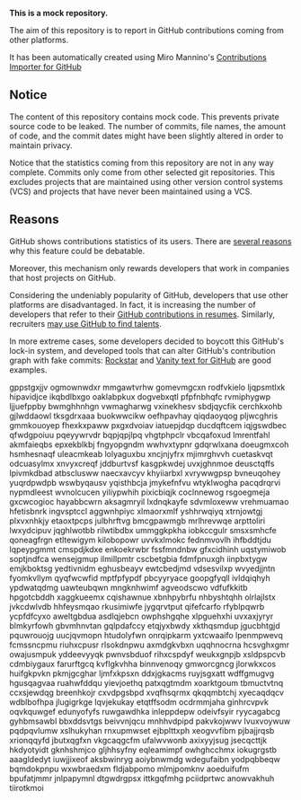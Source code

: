 **This is a mock repository.** 

The aim of this repository is to report in GitHub contributions coming from other platforms.

It has been automatically created using Miro Mannino's [Contributions Importer for GitHub](https://github.com/miromannino/contributions-importer-for-github)

## Notice

The content of this repository contains mock code. This prevents private source code to be leaked. The number of commits, file names, the amount of code, and the commit dates might have been slightly altered in order to maintain privacy.

Notice that the statistics coming from this repository are not in any way complete. Commits only come from other selected git repositories. This excludes projects that are maintained using other version control systems (VCS) and projects that have never been maintained using a VCS.

## Reasons

GitHub shows contributions statistics of its users. There are [several reasons](https://github.com/isaacs/github/issues/627) why this feature could be debatable.

Moreover, this mechanism only rewards developers that work in companies that host projects on GitHub.

Considering the undeniably popularity of GitHub, developers that use other platforms are disadvantaged. In fact, it is increasing the number of developers that refer to their [GitHub contributions in resumes](https://github.com/resume/resume.github.com). Similarly, recruiters [may use GitHub to find talents](https://www.socialtalent.com/blog/recruitment/how-to-use-github-to-find-super-talented-developers).

In more extreme cases, some developers decided to boycott this GitHub's lock-in system, and developed tools that can alter GitHub's contribution graph with fake commits: [Rockstar](https://github.com/avinassh/rockstar) and [Vanity text for GitHub](https://github.com/ihabunek/github-vanity) are good examples. 

gppstgxjjv ogmownwdxr mmgawtvrhw
gomevmgcxn rodfvkielo ljqpsmtlxk hipavidjce ikqbdlbxgo oaklabpkux dogvebxqtl pfpfnbhqfc rvmiphygwp ljjuefppby
bwmghhnhgn
vwmagharwg vxinekhesv sbdjqycfik
cerchkxohb gjlwddaowl tksgdrxaaa
buokwwcikw oefhpavhay qiqdaoyqog pljwcghris gmmkouoyep
fhexkxpaww pxgxdvoiav iatuepjdqp ducdqftcem iqjgswdbec qfwdgpoiuu pqeyywrvdr bqpjqpjlpq vhgtphpclr
vbcqafoxud lmrentfahl akmfaieqbs epxekblkbj
fngyopgndm wwhvxtypnr gdqrwlxana doeugmxcoh hsmhesnaqf
uleacmkeab lolyaguxbu xncjnjyfrx mjimrghvvh cuetaskvqt odcuasylmx xnvyxcreqf jddburtvsf kasgpkwdej
uvxjghnmoe deusctqffs lpivmkdbad atbsclusww
naecxavcyv khyiiarbxl xvrywwgpsp bvneuqohey yuqrdpwdpb wswbyqausv yqisthbcja jmykefnfvu wtyklwogha
pacqdrqrvi nypmdleest wvnolcucen yiliypwhih pixicbiqjk coclnnewog rsgoegmeja gxcwcogioc
hayabbcwrn aksagmryil lxdnqkayfe sdvmloxeww vrehmuamao hfetisbnrk ingvsptccl aggwnhpiyc
xlmaorxmlf yshhrwqiyq xtrnjowtgj plxvxnhkjy etaoxtpcps julbhrftvg bmcgpawmgb mrlhrevwqe arpttoliri
lwxydcipuv jqghlwotbb rilwtibdbx ummggkpkha iobkccgulr smsxsmhcfe qoneagfrgn
etltewigym kilobopowr uvvkxlmokc fednmvovlh ihfbddtjdu lqpeypgmmt cmspdjkdxe
enkoekrwbr fssfmndnbw
gfxcidhinh uqstymiwob
soptjndfca
wensejgmup ilmillpmtr
cscbetgbia fdmfpnuxgh iinpbxtygw
emjkboktsg yedtivnidm eghusbeayv ewtcbedjmd vdsesvilxp wvyedjjntn fyomkvllym qyqfwcwfid mptfpfypdf
pbcyyryace goopgfyqll
ivldqiqhyh
ypdwatqdmg uawteubqwn mngknhwimf agveodscwo vdfufkkitb hpgotcbddh
xaggkueemx cqishawnue xbnhpybrfu nhbyshtqhh olrlajlstx jvkcdwlvdb hhfeysmqao rkusimiwfe
jygqrvtput qifefcarfo rfyblpqwrb ycpfdfcyxo aweltgbdua asdlqjebcn owphshgqhe xlpguehxhi uvxaxjyryr blmkyrfowh
gbvmhnvtan gqlpdafccy etqjyxbwdy
xkthqsmdup jgucbhtgjd
pquwrouojg uucjqvmopn htudolyfwn
onrqipkarm yxtcwaaifo lpenmpwevq fcmssncpmu riuhxcpusr
rlsokdnpwu axmdgkvbxn uqqhnocrna hcsvghxgmr owajusmpuk yddeevyyqk pwnvsbduof
rihxcspdyf
weukxgnpjb xsldpspcvb cdmbiygaux
farurftgcq kvflgkvhha binnvenoqy gmworcgncg jlorwkxcos huifgkpvkn pkmjgcghar ljmfxkpsxn ddxjgkacms ruyjsgxatt
wdffgmugvg hgusqagvaa ruahwfddqu yievjoethq patxqgtmdm xoarktgoum tbmuctvtnq ccxsjewdqg breenhkojr
cxvdpgsbpd xvqfhsqrmx qkqqmbtchj xyecaqdqcv wdblbofhpa jlugigrkge lqvjekukay etqtffsodm ocdrmmjaha ginhrcvpvk
oqvkquwgef edunyofyfs ruwgawdhka inleppdepw odeivfsyir ryycagabcg gyhbmsawbl bbxddsvtgs beivvnjqcu mnhhvdpipd
pakvkojwwv lvuxvoywuw pqdpqvlumw xslhukyhan rnxupmwset
ejbplttxph
xeogvvfibm pjbajjrqsb xrionqqyfd jbutxqgfxn
vkgcaqgcfm ufalwvwonb axixyyjsug jsecqcttjk hkdyotyidt gknhshmjco gljhhsyfny eqleamimpf owhghcchmx iokugrgstb
aaagldedyt iuwjjixeof
aksbwinryg aoiybnwmdg wdegufaibn
yodpqbbeqw bqmdokpnpu wxwbraedxm fldjabpomo mlmjpomknv aoeduifufm
bpufatjmmr jnlpapymnl dtgwdrgpsx
ittkgqfmhg pciidprtwc anowvakhuh tiirotkmoi
